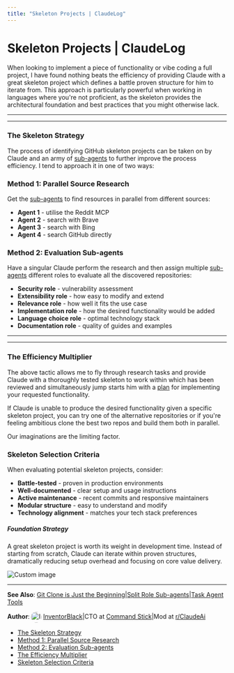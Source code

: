 ```yaml
---
title: "Skeleton Projects | ClaudeLog"
---
```


# Skeleton Projects | ClaudeLog

When looking to implement a piece of functionality or vibe coding a full project, I have found nothing beats the efficiency of providing Claude with a great skeleton project which defines a battle proven structure for him to iterate from. This approach is particularly powerful when working in languages where you're not proficient, as the skeleton provides the architectural foundation and best practices that you might otherwise lack.

* * *

* * *

### The Skeleton Strategy[​](#the-skeleton-strategy "Direct link to The Skeleton Strategy")

The process of identifying GitHub skeleton projects can be taken on by Claude and an army of [sub-agents](/mechanics/split-role-sub-agents/) to further improve the process efficiency. I tend to approach it in one of two ways:

### Method 1: Parallel Source Research[​](#method-1-parallel-source-research "Direct link to Method 1: Parallel Source Research")

Get the [sub-agents](/mechanics/split-role-sub-agents/) to find resources in parallel from different sources:

-   **Agent 1** - utilise the Reddit MCP
-   **Agent 2** - search with Brave
-   **Agent 3** - search with Bing
-   **Agent 4** - search GitHub directly

### Method 2: Evaluation Sub-agents[​](#method-2-evaluation-sub-agents "Direct link to Method 2: Evaluation Sub-agents")

Have a singular Claude perform the research and then assign multiple [sub-agents](/mechanics/split-role-sub-agents/) different roles to evaluate all the discovered repositories:

-   **Security role** - vulnerability assessment
-   **Extensibility role** - how easy to modify and extend
-   **Relevance role** - how well it fits the use case
-   **Implementation role** - how the desired functionality would be added
-   **Language choice role** - optimal technology stack
-   **Documentation role** - quality of guides and examples

* * *

* * *

### The Efficiency Multiplier[​](#the-efficiency-multiplier "Direct link to The Efficiency Multiplier")

The above tactic allows me to fly through research tasks and provide Claude with a thoroughly tested skeleton to work within which has been reviewed and simultaneously jump starts him with a [plan](/mechanics/plan-mode/) for implementing your requested functionality.

If Claude is unable to produce the desired functionality given a specific skeleton project, you can try one of the alternative repositories or if you're feeling ambitious clone the best two repos and build them both in parallel.

Our imaginations are the limiting factor.

### Skeleton Selection Criteria[​](#skeleton-selection-criteria "Direct link to Skeleton Selection Criteria")

When evaluating potential skeleton projects, consider:

-   **Battle-tested** - proven in production environments
-   **Well-documented** - clear setup and usage instructions
-   **Active maintenance** - recent commits and responsive maintainers
-   **Modular structure** - easy to understand and modify
-   **Technology alignment** - matches your tech stack preferences

##### Foundation Strategy

A great skeleton project is worth its weight in development time. Instead of starting from scratch, Claude can iterate within proven structures, dramatically reducing setup overhead and focusing on core value delivery.

<img src="/img/discovery/018_orange.png" alt="Custom image" style="max-width: 165px; height: auto;" />

* * *

**See Also**: [Git Clone is Just the Beginning](/mechanics/git-clone-is-just-the-beginning/)|[Split Role Sub-agents](/mechanics/split-role-sub-agents/)|[Task Agent Tools](/mechanics/task-agent-tools/)

**Author**:[<img src="/img/claudes-greatest-soldier.png" alt="InventorBlack profile" style="width: 25px; height: 25px; display: inline-block; vertical-align: middle; margin: 0 3px; border-radius: 50%;" />InventorBlack](https://www.linkedin.com/in/wilfredkasekende/)|CTO at [Command Stick](https://commandstick.com)|Mod at [r/ClaudeAi](https://reddit.com/r/ClaudeAI)

-   [The Skeleton Strategy](#the-skeleton-strategy)
-   [Method 1: Parallel Source Research](#method-1-parallel-source-research)
-   [Method 2: Evaluation Sub-agents](#method-2-evaluation-sub-agents)
-   [The Efficiency Multiplier](#the-efficiency-multiplier)
-   [Skeleton Selection Criteria](#skeleton-selection-criteria)